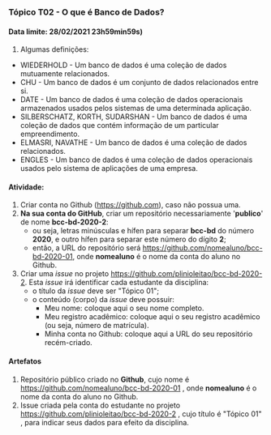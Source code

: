 ### Tópico T02 - O que é Banco de Dados?
#### Data limite: **28/02/2021 23h59min59s**)

1. Algumas definições:
  - WIEDERHOLD - Um banco de dados é uma coleção de dados mutuamente relacionados.
  - CHU - Um banco de dados é um conjunto de dados relacionados entre si.
  - DATE - Um banco de dados é uma coleção de dados operacionais armazenados usados pelos sistemas de uma determinada aplicação.
  - SILBERSCHATZ, KORTH, SUDARSHAN - Um banco de dados é uma coleção de dados que contém informação de um particular empreendimento.
  - ELMASRI, NAVATHE - Um banco de dados é uma coleção de dados relacionados.
  - ENGLES - Um banco de dados é uma coleção de dados operacionais usados pelo sistema de aplicações de uma empresa.


#### Atividade:
1. Criar conta no Github (https://github.com), caso não possua uma. 
1. **Na sua conta do GitHub**, criar um repositório necessariamente '**publico**' de nome **bcc-bd-2020-2**:
   - ou seja, letras minúsculas e hífen para separar **bcc-bd** do número **2020**, e outro hífen para separar este número do dígito **2**;
   - então, a URL do repositório será https://github.com/nomealuno/bcc-bd-2020-01, onde **nomealuno** é o nome da conta do aluno no Github.
1. Criar uma _issue_ no projeto https://github.com/plinioleitao/bcc-bd-2020-2. Esta _issue_ irá identificar cada estudante da disciplina:
   - o título da _issue_ deve ser "Tópico 01";
   - o conteúdo (corpo) da _issue_ deve possuir:
     - Meu nome: coloque aqui o seu nome completo. 
     - Meu registro acadêmico: coloque aqui o seu registro acadêmico (ou seja, número de matrícula).
     - Minha conta no Github: coloque aqui a URL do seu repositório recém-criado.
   
#### Artefatos

1. Repositório público criado no **Github**, cujo nome é https://github.com/nomealuno/bcc-bd-2020-01 , onde **nomealuno** é o nome da conta do aluno no Github.
1. Issue criada pela conta do estudante no projeto https://github.com/plinioleitao/bcc-bd-2020-2 , cujo título é "Tópico 01" , para indicar seus dados para efeito da disciplina.
